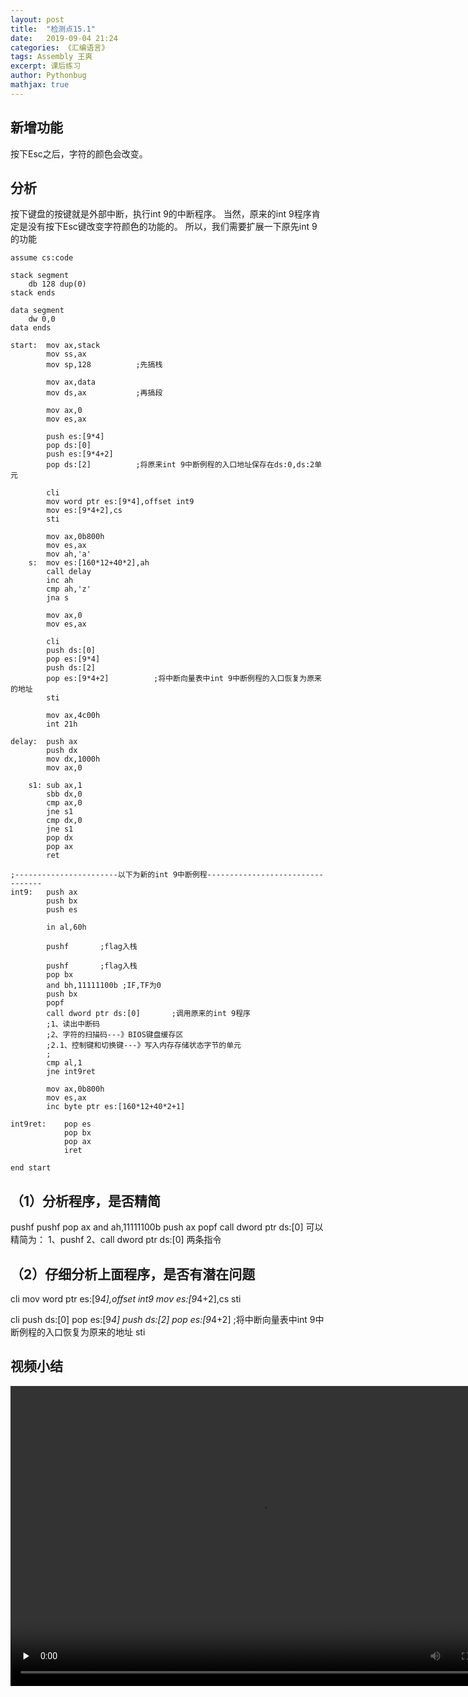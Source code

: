 ```yaml
---
layout: post
title:  "检测点15.1"
date:   2019-09-04 21:24
categories: 《汇编语言》
tags: Assembly 王爽
excerpt: 课后练习
author: Pythonbug
mathjax: true
---
```


## 新增功能
按下Esc之后，字符的颜色会改变。

## 分析
按下键盘的按键就是外部中断，执行int 9的中断程序。
当然，原来的int 9程序肯定是没有按下Esc键改变字符颜色的功能的。
所以，我们需要扩展一下原先int 9的功能
```
assume cs:code

stack segment
    db 128 dup(0)
stack ends

data segment
    dw 0,0
data ends

start:  mov ax,stack
        mov ss,ax
        mov sp,128          ;先搞栈

        mov ax,data
        mov ds,ax           ;再搞段

        mov ax,0
        mov es,ax

        push es:[9*4]
        pop ds:[0]
        push es:[9*4+2]
        pop ds:[2]          ;将原来int 9中断例程的入口地址保存在ds:0,ds:2单元

        cli
        mov word ptr es:[9*4],offset int9
        mov es:[9*4+2],cs
        sti

        mov ax,0b800h
        mov es,ax
        mov ah,'a'
    s:  mov es:[160*12+40*2],ah
        call delay
        inc ah
        cmp ah,'z'
        jna s

        mov ax,0
        mov es,ax

        cli
        push ds:[0]
        pop es:[9*4]
        push ds:[2]
        pop es:[9*4+2]          ;将中断向量表中int 9中断例程的入口恢复为原来的地址
        sti

        mov ax,4c00h
        int 21h

delay:  push ax
        push dx
        mov dx,1000h
        mov ax,0

    s1: sub ax,1
        sbb dx,0
        cmp ax,0
        jne s1
        cmp dx,0
        jne s1
        pop dx
        pop ax
        ret

;-----------------------以下为新的int 9中断例程---------------------------------
int9:   push ax
        push bx
        push es

        in al,60h

        pushf       ;flag入栈

        pushf       ;flag入栈
        pop bx
        and bh,11111100b ;IF,TF为0
        push bx
        popf
        call dword ptr ds:[0]       ;调用原来的int 9程序
        ;1、读出中断码
        ;2、字符的扫描码---》BIOS键盘缓存区
        ;2.1、控制键和切换键---》写入内存存储状态字节的单元
        ;
        cmp al,1
        jne int9ret

        mov ax,0b800h
        mov es,ax
        inc byte ptr es:[160*12+40*2+1]

int9ret:    pop es
            pop bx
            pop ax
            iret

end start
```

## （1）分析程序，是否精简
pushf
pushf
pop ax
and ah,11111100b
push ax
popf
call dword ptr ds:[0]
可以精简为：
1、pushf
2、call dword ptr ds:[0]
两条指令
## （2）仔细分析上面程序，是否有潜在问题
cli
mov word ptr es:[9*4],offset int9
mov es:[9*4+2],cs
sti

cli
push ds:[0]
pop es:[9*4]
push ds:[2]
pop es:[9*4+2]          ;将中断向量表中int 9中断例程的入口恢复为原来的地址
sti

## 视频小结
<video id="video" controls="" preload="none" source id="mp4" src="https://my-blog-video.oss-cn-shanghai.aliyuncs.com/%E6%B1%87%E7%BC%96%E8%AF%AD%E8%A8%80/%E6%A3%80%E6%B5%8B%E7%82%B915.1.mp4" width="800" height="480" type="video/mp4">
</video>
